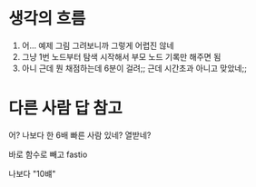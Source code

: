 # 생각의 흐름
1. 어... 예제 그림 그려보니까 그렇게 어렵진 않네
2. 그냥 1번 노드부터 탐색 시작해서 부모 노드 기록만 해주면 됨
3. 아니 근데 뭔 채점하는데 6분이 걸려;; 근데 시간초과 아니고 맞았네;;

# 다른 사람 답 참고
어? 나보다 한 6배 빠른 사람 있네? 열받네?

바로 함수로 빼고 fastio

나보다 "10뱨"
